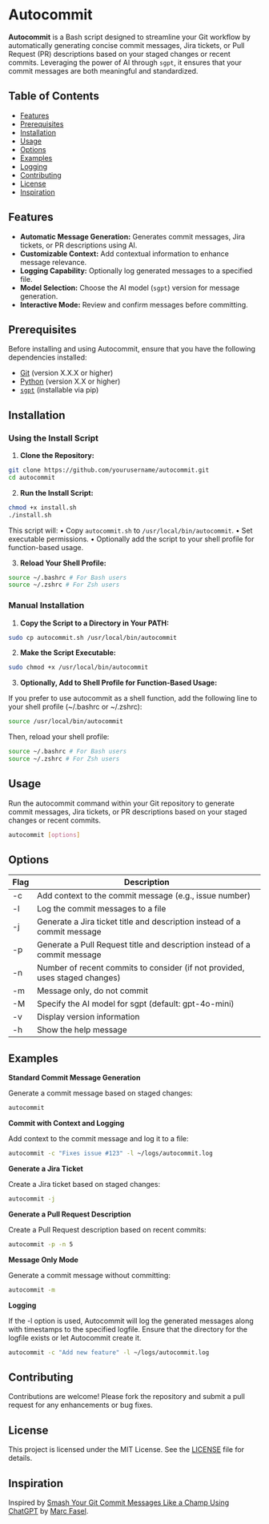 # Autocommit

**Autocommit** is a Bash script designed to streamline your Git workflow by automatically generating concise commit messages, Jira tickets, or Pull Request (PR) descriptions based on your staged changes or recent commits. Leveraging the power of AI through `sgpt`, it ensures that your commit messages are both meaningful and standardized.

## Table of Contents

- [Features](#features)
- [Prerequisites](#prerequisites)
- [Installation](#installation)
- [Usage](#usage)
- [Options](#options)
- [Examples](#examples)
- [Logging](#logging)
- [Contributing](#contributing)
- [License](#license)
- [Inspiration](#inspiration)

## Features

- **Automatic Message Generation:** Generates commit messages, Jira tickets, or PR descriptions using AI.
- **Customizable Context:** Add contextual information to enhance message relevance.
- **Logging Capability:** Optionally log generated messages to a specified file.
- **Model Selection:** Choose the AI model (`sgpt`) version for message generation.
- **Interactive Mode:** Review and confirm messages before committing.

## Prerequisites

Before installing and using Autocommit, ensure that you have the following dependencies installed:

- [Git](https://git-scm.com/) (version X.X.X or higher)
- [Python](https://www.python.org/) (version X.X or higher)
- [`sgpt`](https://github.com/user/shell-gpt) (installable via pip)

## Installation

### Using the Install Script

1. **Clone the Repository:**

```bash
git clone https://github.com/yourusername/autocommit.git
cd autocommit
```

2. **Run the Install Script:**

```bash
chmod +x install.sh
./install.sh
```

This script will:
• Copy `autocommit.sh` to `/usr/local/bin/autocommit`.
• Set executable permissions.
• Optionally add the script to your shell profile for function-based usage.

3. **Reload Your Shell Profile:**

```bash
source ~/.bashrc # For Bash users
source ~/.zshrc # For Zsh users
```

### Manual Installation

1. **Copy the Script to a Directory in Your PATH:**

```bash
sudo cp autocommit.sh /usr/local/bin/autocommit
```

2. **Make the Script Executable:**

```bash
sudo chmod +x /usr/local/bin/autocommit
```

3. **Optionally, Add to Shell Profile for Function-Based Usage:**

If you prefer to use autocommit as a shell function, add the following line to your shell profile (~/.bashrc or ~/.zshrc):

```bash
source /usr/local/bin/autocommit
```

Then, reload your shell profile:

```bash
source ~/.bashrc # For Bash users
source ~/.zshrc # For Zsh users
```

## Usage

Run the autocommit command within your Git repository to generate commit messages, Jira tickets, or PR descriptions based on your staged changes or recent commits.

```bash
autocommit [options]
```

## Options

| Flag         | Description                                                                 |
| ------------ | --------------------------------------------------------------------------- |
| -c <context> | Add context to the commit message (e.g., issue number)                      |
| -l <logfile> | Log the commit messages to a file                                           |
| -j           | Generate a Jira ticket title and description instead of a commit message    |
| -p           | Generate a Pull Request title and description instead of a commit message   |
| -n <number>  | Number of recent commits to consider (if not provided, uses staged changes) |
| -m           | Message only, do not commit                                                 |
| -M <model>   | Specify the AI model for sgpt (default: gpt-4o-mini)                        |
| -v           | Display version information                                                 |
| -h           | Show the help message                                                       |

## Examples

**Standard Commit Message Generation**

Generate a commit message based on staged changes:

```bash
autocommit
```

**Commit with Context and Logging**

Add context to the commit message and log it to a file:

```bash
autocommit -c "Fixes issue #123" -l ~/logs/autocommit.log
```

**Generate a Jira Ticket**

Create a Jira ticket based on staged changes:

```bash
autocommit -j
```

**Generate a Pull Request Description**

Create a Pull Request description based on recent commits:

```bash
autocommit -p -n 5
```

**Message Only Mode**

Generate a commit message without committing:

```bash
autocommit -m
```

**Logging**

If the -l option is used, Autocommit will log the generated messages along with timestamps to the specified logfile. Ensure that the directory for the logfile exists or let Autocommit create it.

```bash
autocommit -c "Add new feature" -l ~/logs/autocommit.log
```

## Contributing

Contributions are welcome! Please fork the repository and submit a pull request for any enhancements or bug fixes.

## License

This project is licensed under the MIT License. See the [LICENSE](/LICENSE.md) file for details.

## Inspiration

Inspired by [Smash Your Git Commit Messages Like a Champ Using ChatGPT](https://medium.com/@marc_fasel/smash-your-git-commit-messages-like-a-champ-using-chatgpt-0cbe8ea7b3df) by [Marc Fasel](https://medium.com/@marc_fasel).
